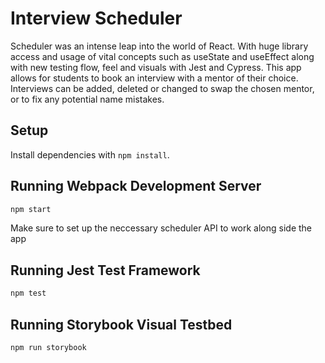 # Interview Scheduler
Scheduler was an intense leap into the world of React. With huge library access and usage of vital concepts such as useState and useEffect along with new testing flow, feel and visuals with Jest and Cypress. This app allows for students to book an interview with a mentor of their choice. Interviews can be added, deleted or changed to swap the chosen mentor, or to fix any potential name mistakes.

## Setup

Install dependencies with `npm install`.

## Running Webpack Development Server

```sh
npm start
```
Make sure to set up the neccessary scheduler API to work along side the app

## Running Jest Test Framework

```sh
npm test
```


## Running Storybook Visual Testbed

```sh
npm run storybook
```
